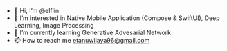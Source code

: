 - 👋 Hi, I’m @elflin
- 👀 I’m interested in Native Mobile Application (Compose & SwiftUI), Deep Learning, Image Processing
- 🌱 I’m currently learning Generative Advesarial Network
- 📫 How to reach me etanuwijaya96@gmail.com

<!---
elflin/elflin is a ✨ special ✨ repository because its `README.md` (this file) appears on your GitHub profile.
You can click the Preview link to take a look at your changes.
--->
